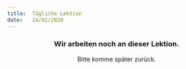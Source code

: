 ```yaml
---
title:  Tägliche Lektion
date:   24/02/2020
---
```


### <center>Wir arbeiten noch an dieser Lektion.</center>
<center>Bitte komme später zurück.</center>